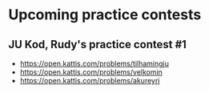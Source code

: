 # Upcoming practice contests

## JU Kod, Rudy's practice contest #1

* https://open.kattis.com/problems/tilhamingju
* https://open.kattis.com/problems/velkomin
* https://open.kattis.com/problems/akureyri
